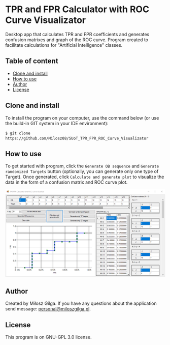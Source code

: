 # TPR and FPR Calculator with ROC Curve Visualizator
Desktop app that calculates TPR and FPR coefficients and generates confusion matrixes and graph of the ROC curve. Program created to facilitate calculations for "Artificial Intelligence" classes.

## Table of content
* [Clone and install](#clone-and-install)
* [How to use](#how-to-use)
* [Author](#author)
* [License](#license)

<a name="clone-and-install"></a>
## Clone and install

To install the program on your computer, use the command below (or use the build-in GIT system in your IDE environment):
```
$ git clone https://github.com/Milosz08/SUoT_TPR_FPR_ROC_Curve_Visualizator
```

<a name="how-to-use"></a>
## How to use

To get started with program, click the `Generate OB sequence` and `Generate randomized Targets` button (optionally, you can generate only one type of Target). Once generated, click `Calculate and generate plot` to visualize the data in the form of a confusion matrix and ROC curve plot.

<img src="https://raw.githubusercontent.com/Milosz08/SUoT_TPR_FPR_ROC_Curve_Visualizator/master/roc-program-image.png" width="1920">

<a name="author"></a>
## Author
Created by Miłosz Gilga. If you have any questions about the application send message:
[personal@miloszgilga.pl](mailto:personal@miloszgilga.pl).

## License
This program is on GNU-GPL 3.0 license.
